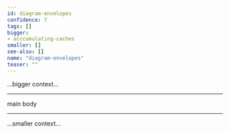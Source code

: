 ```yaml
---
id: diagram-envelopes
confidence: 7
tags: []
bigger:
- acccumulating-caches
smaller: []
see-also: []
name: "diagram-envelopes"
teaser: ""
---
```



...bigger context...

---

main body

---

...smaller context...
